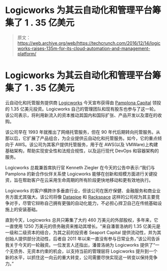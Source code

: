 # Logicworks 为其云自动化和管理平台筹集了 1 . 35 亿美元

> 原文：<https://web.archive.org/web/https://techcrunch.com/2016/12/14/logicworks-raises-135m-for-its-cloud-automation-and-management-platform/>

# Logicworks 为其云自动化和管理平台筹集了 1 . 35 亿美元

云自动化和托管服务提供商 [Logicworks](https://web.archive.org/web/20230315185713/http://www.logicworks.net/) 今天宣布获得由 [Pamplona Capital](https://web.archive.org/web/20230315185713/http://www.pamplonafunds.com/) 领投的 1.35 亿美元投资。Logicworks 自己的管理团队和现有股东也参与了这一轮。该公司表示，将利用新流入的资本推动其国内和国际扩张、产品开发以及潜在的收购。

该公司早在 1993 年就推出了网络托管服务，但在 90 年代后期转向托管服务。从那以后，它扩展了产品组合，为企业提供云自动化和托管服务。如今，它的重点倾向于 AWS。该公司为其客户提供托管服务，用于在 AWS(以及 VMWare)上构建基础架构，帮助实现安全性和法规合规性，以及运行现代 DevOps 和容器架构的服务。

Logicworks 总裁兼首席执行官 Kenneth Ziegler 在今天的公告中表示:“我们与 Pamplona 的新合作伙伴关系使 Logicworks 能够在创新和规模方面进行关键投资，旨在帮助客户在云采用生命周期的所有阶段更快地移动和更有效地执行。

Logicworks 的客户横跨许多垂直行业，但该公司在医疗保健、金融服务和商业业务方面尤其强大。该公司将像 [Datapipe](https://web.archive.org/web/20230315185713/https://www.datapipe.com/) 和 [Rackspace](https://web.archive.org/web/20230315185713/https://www.datapipe.com/) 这样的公司视为其主要竞争对手，尽管它辩称自己拥有更强的自动化能力，不必担心捍卫自己在传统基础设施上的安装基础。

直到今天，Logicworks 总共只筹集了大约 460 万美元的外部股权，多年来，它一直使用 1250 万美元的债务融资来推动其增长。“来自潘普洛纳的 1.35 亿美元是一级和二级资本的结合，为其之前的投资者 Seaport Capital 提供流动性，并为其创始人提供部分流动性，后者自 2011 年以来一直没有参与日常业务，”该公司告诉我关于今天的一轮融资。一位发言人还指出，潘普洛纳为 Logicworks 提供了“一个无债务、无资本约束的机会，以支持当前的管理层将 Logicworks 提升到一个新的水平，以抓住这一向云的重大转变，公司需要尽快实现这一转变以保持竞争力。”